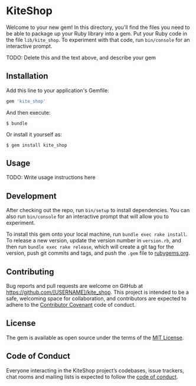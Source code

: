 # KiteShop

Welcome to your new gem! In this directory, you'll find the files you need to be able to package up your Ruby library into a gem. Put your Ruby code in the file `lib/kite_shop`. To experiment with that code, run `bin/console` for an interactive prompt.

TODO: Delete this and the text above, and describe your gem

## Installation

Add this line to your application's Gemfile:

```ruby
gem 'kite_shop'
```

And then execute:

    $ bundle

Or install it yourself as:

    $ gem install kite_shop

## Usage

TODO: Write usage instructions here

## Development

After checking out the repo, run `bin/setup` to install dependencies. You can also run `bin/console` for an interactive prompt that will allow you to experiment.

To install this gem onto your local machine, run `bundle exec rake install`. To release a new version, update the version number in `version.rb`, and then run `bundle exec rake release`, which will create a git tag for the version, push git commits and tags, and push the `.gem` file to [rubygems.org](https://rubygems.org).

## Contributing

Bug reports and pull requests are welcome on GitHub at https://github.com/[USERNAME]/kite_shop. This project is intended to be a safe, welcoming space for collaboration, and contributors are expected to adhere to the [Contributor Covenant](http://contributor-covenant.org) code of conduct.

## License

The gem is available as open source under the terms of the [MIT License](https://opensource.org/licenses/MIT).

## Code of Conduct

Everyone interacting in the KiteShop project’s codebases, issue trackers, chat rooms and mailing lists is expected to follow the [code of conduct](https://github.com/[USERNAME]/kite_shop/blob/master/CODE_OF_CONDUCT.md).
